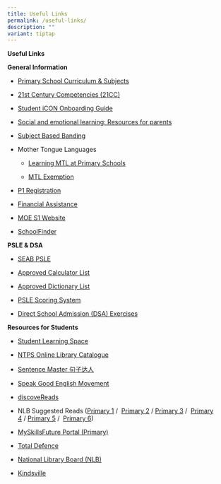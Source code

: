 ```yaml
---
title: Useful Links
permalink: /useful-links/
description: ""
variant: tiptap
---
```

<p><strong>Useful Links</strong>
</p>
<p><strong>General Information</strong>
</p>
<ul>
<li>
<p><a href="https://www.moe.gov.sg/primary/curriculum" rel="noopener noreferrer nofollow" target="_blank">Primary School Curriculum&nbsp;&amp; Subjects</a>
</p>
</li>
<li>
<p><a href="https://www.moe.gov.sg/education-in-sg/21st-century-competencies" rel="noopener noreferrer nofollow" target="_blank">21st Century Competencies (21CC)</a>
</p>
</li>
<li>
<p><a href="https://docs.google.com/presentation/d/1Nzo22X_oQMfye38006C16IEXs6o-b8gO/edit?usp=drive_link&amp;ouid=110423328661912131843&amp;rtpof=true&amp;sd=true" rel="noopener noreferrer nofollow" target="_blank">Student iCON Onboarding Guide</a>
</p>
</li>
<li>
<p><a href="https://www.moe.gov.sg/education-in-sg/our-programmes/social-and-emotional-learning/sel-resources-for-parents" rel="noopener noreferrer nofollow" target="_blank">Social and emotional learning: Resources for parents</a>
</p>
</li>
<li>
<p><a href="https://www.moe.gov.sg/primary/curriculum/subject-based-banding" rel="noopener noreferrer nofollow" target="_blank">Subject Based Banding</a>
</p>
</li>
<li>
<p>Mother Tongue Languages</p>
<ul data-tight="true" class="tight">
<li>
<p><a href="https://www.moe.gov.sg/primary/curriculum/mother-tongue-languages/learning-in-school" rel="noopener noreferrer nofollow" target="_blank">Learning MTL at Primary Schools</a>
</p>
</li>
<li>
<p><a href="https://www.moe.gov.sg/primary/curriculum/mother-tongue-languages/exemption" rel="noopener noreferrer nofollow" target="_blank">MTL Exemption</a>
</p>
</li>
</ul>
</li>
<li>
<p><a href="https://www.moe.gov.sg/primary/p1-registration" rel="noopener noreferrer nofollow" target="_blank">P1 Registration</a>
</p>
</li>
<li>
<p><a href="https://www.moe.gov.sg/financial-matters/financial-assistance" rel="noopener noreferrer nofollow" target="_blank">Financial Assistance</a>
</p>
</li>
<li>
<p><a href="https://www.moe.gov.sg/s1-posting" rel="noopener noreferrer nofollow" target="_blank">MOE S1 Website</a>
</p>
</li>
<li>
<p><a href="https://go.gov.sg/schoolfinder" rel="noopener noreferrer nofollow" target="_blank">SchoolFinder</a>
</p>
</li>
</ul>
<p><strong>PSLE &amp; DSA</strong>
</p>
<ul data-tight="true" class="tight">
<li>
<p><a href="https://www.seab.gov.sg/home/examinations/psle" rel="noopener noreferrer nofollow" target="_blank">SEAB PSLE</a>&nbsp;</p>
</li>
<li>
<p><a href="https://www.seab.gov.sg/home/examinations/approved-calculators" rel="noopener noreferrer nofollow" target="_blank">Approved Calculator List</a>&nbsp;</p>
</li>
<li>
<p><a href="https://www.seab.gov.sg/home/examinations/approved-dictionaries" rel="noopener noreferrer nofollow" target="_blank">Approved Dictionary List</a>&nbsp;</p>
</li>
<li>
<p><a href="https://www.moe.gov.sg/microsites/psle-fsbb/psle/main.html" rel="noopener noreferrer nofollow" target="_blank">PSLE Scoring System</a>
</p>
</li>
<li>
<p><a href="https://www.moe.gov.sg/secondary/dsa" rel="noopener noreferrer nofollow" target="_blank">Direct School Admission (DSA) Exercises</a>
</p>
</li>
</ul>
<p><strong>Resources for Students</strong>
</p>
<ul>
<li>
<p><a href="https://vle.learning.moe.edu.sg/" rel="noopener noreferrer nofollow" target="_blank">Student Learning Space</a>
</p>
</li>
<li>
<p><a href="https://schoolibrary.moe.edu.sg/newtownpri" rel="noopener noreferrer nofollow" target="_blank">NTPS Online Library Catalogue</a>
</p>
</li>
<li>
<p><a href="http://www.sentencemaster.sg/" rel="noopener noreferrer nofollow" target="_blank">Sentence Master&nbsp;句子达人</a>&nbsp;
&nbsp;</p>
</li>
<li>
<p><a href="https://www.goodenglish.org.sg/" rel="noopener noreferrer nofollow" target="_blank">Speak Good English Movement</a>
</p>
</li>
<li>
<p><a href="https://childrenandteens.nlb.gov.sg/" rel="noopener noreferrer nofollow" target="_blank">discoveReads</a>
</p>
</li>
<li>
<p>NLB Suggested Reads (<a href="https://eresources.nlb.gov.sg/ereads/discovereads?level=p1" rel="noopener noreferrer nofollow" target="_blank">Primary 1</a>&nbsp;/&nbsp;
<a href="https://eresources.nlb.gov.sg/ereads/discovereads?level=p2" rel="noopener noreferrer nofollow" target="_blank">Primary 2</a>&nbsp;/&nbsp;<a href="https://eresources.nlb.gov.sg/ereads/discovereads?level=p3" rel="noopener noreferrer nofollow" target="_blank">Primary 3</a>&nbsp;/&nbsp;
<a href="https://eresources.nlb.gov.sg/ereads/discovereads?level=p4" rel="noopener noreferrer nofollow" target="_blank">Primary 4</a>&nbsp;/&nbsp;<a href="https://eresources.nlb.gov.sg/ereads/discovereads?level=p5" rel="noopener noreferrer nofollow" target="_blank">Primary 5</a>&nbsp;/&nbsp;
<a href="https://eresources.nlb.gov.sg/ereads/discovereads?level=p6" rel="noopener noreferrer nofollow" target="_blank">Primary 6</a>)</p>
</li>
<li>
<p><a href="https://www.myskillsfuture.gov.sg/content/student/en/primary.html" rel="noopener noreferrer nofollow" target="_blank">MySkillsFuture Portal (Primary)</a>
</p>
</li>
<li>
<p><a href="https://www.totaldefence.sg/" rel="noopener noreferrer nofollow" target="_blank">Total Defence</a>
</p>
</li>
<li>
<p><a href="https://www.nlb.gov.sg/" rel="noopener noreferrer nofollow" target="_blank">National Library Board (NLB)</a>
</p>
</li>
<li>
<p><a href="https://kindsville.kindness.sg/" rel="noopener noreferrer nofollow" target="_blank">Kindsville</a>
</p>
</li>
</ul>
<p></p>